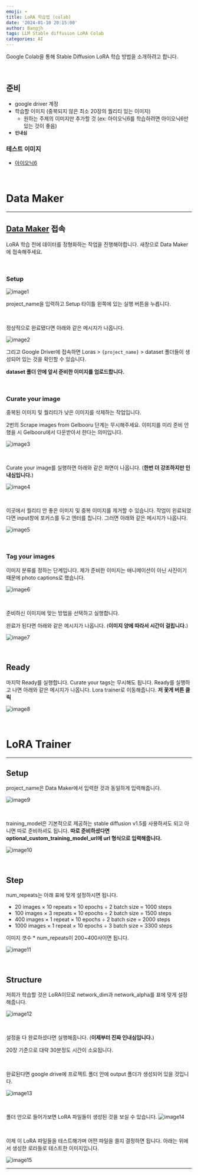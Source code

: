 ```yaml
---
emoji: ☀️
title: LoRA 학습법 (colab)
date: '2024-01-10 20:15:00'
author: Bangjh
tags: LLM Stable diffusion LoRA Colab
categories: AI
---
```


Google Colab을 통해 Stable Diffusion LoRA 학습 방법을 소개하려고 합니다.

<br >

## 준비

- google driver 계정
- 학습할 이미지 (중복되지 않은 최소 20장의 퀄리티 있는 이미지)
  - 원하는 주제의 이미지만 추가할 것 (ex: 아이오닉6를 학습하려면 아이오닉6만 있는 것이 좋음)
- **`인내심`**

### 테스트 이미지

- [아이오닉6](https://j-ho.s3.ap-northeast-2.amazonaws.com/ionic6_images.zip)

<br>

# Data Maker

---

## [Data Maker](https://colab.research.google.com/github/hollowstrawberry/kohya-colab/blob/main/Dataset_Maker.ipynb#scrollTo=HuJB7BGAyZCw) 접속

LoRA 학습 전에 데이터를 정형화하는 작업을 진행해야합니다. 새창으로 Data Maker에 접속해주세요.

<br >

### Setup

![image1](image1.png)

project_name을 입력하고 Setup 타이틀 왼쪽에 있는 실행 버튼을 누릅니다.

<br >

정상적으로 완료됐다면 아래와 같은 메시지가 나옵니다.

![image2](image2.png)

그리고 Google Driver에 접속하면 Loras > `{project_name}` > dataset 폴더들이 생성되어 있는 것을 확인할 수 있습니다.

**dataset 폴더 안에 앞서 준비한 이미지를 업로드합니다.**

<br >

### Curate your image

중복된 이미지 및 퀄리티가 낮은 이미지를 삭제하는 작업입니다.

2번의 Scrape images from Gelbooru 단계는 무시해주세요. 이미지를 미리 준비 안 했을 시 Gelbooru에서 다운받아서 한다는 의미입니다.

![image3](image3.png)

<br >

Curate your image를 실행하면 아래와 같은 화면이 나옵니다. (**한번 더 강조하지만 인내심입니다.**)

![image4](image4.png)

<br >

이곳에서 퀄리티 안 좋은 이미지 및 중복 이미지를 제거할 수 있습니다. 작업이 왼료되었다면 input창에 포커스를 두고 엔터를 칩니다. 그러면 아래와 같은 메시지가 나옵니다.

![image5](image5.png)

<br >

### Tag your images

이미지 분류를 정하는 단계입니다. 제가 준비한 이미지는 애니메이션이 아닌 사진이기 때문에 photo captions로 했습니다.

![image6](image6.png)

<br >

준비하신 이미지에 맞는 방법을 선택하고 실행합니다. <br >

완료가 된다면 아래와 같은 메시지가 나옵니다. (**이미지 양에 따라서 시간이 걸립니다.**)

![image7](image7.png)

<br >

## Ready

마지막 Ready를 실행합니다. Curate your tags는 무시해도 됩니다. Ready를 실행하고 나면 아래와 같은 메시지가 나옵니다. Lora trainer로 이동해줍니다. **저 꽃게 버튼 클릭**

![image8](image8.png)

<br >

# LoRA Trainer

---

## Setup

project_name은 Data Maker에서 입력한 것과 동일하게 입력해줍니다.

![image9](image9.png)

<br >

training_model은 기본적으로 제공하는 stable diffusion v1.5를 사용하셔도 되고 아니면 따로 준비하셔도 됩니다.
**따로 준비하셨다면 optional_custom_training_model_url에 url 형식으로 입력해줍니다.**

![image10](image10.png)

<br >

## Step

num_repeats는 아래 표에 맞게 설정하시면 됩니다.

- 20 images × 10 repeats × 10 epochs ÷ 2 batch size = 1000 steps
- 100 images × 3 repeats × 10 epochs ÷ 2 batch size = 1500 steps
- 400 images × 1 repeat × 10 epochs ÷ 2 batch size = 2000 steps
- 1000 images × 1 repeat × 10 epochs ÷ 3 batch size = 3300 steps

이미지 갯수 \* num_repeats이 200~400사이면 됩니다.

![image11](image11.png)

<br >

## Structure

저희가 학습할 것은 LoRA이므로 network_dim과 network_alpha를 표에 맞게 설정해줍니다.

![image12](image12.png)

<br >

설정을 다 완료하셨다면 실행해줍니다. (**이제부터 진짜 인내심입니다.**)

20장 기준으로 대략 30분정도 시간이 소요됩니다.

<br >

완료된다면 google drive에 프로젝트 폴더 안에 output 폴더가 생성되어 있을 것입니다.

![image13](image13.png)

<br >

폴더 안으로 들어가보면 LoRA 파일들이 생성된 것을 보실 수 있습니다.
![image14](image14.png)

<br >

이제 이 LoRA 파일들을 테스트해가며 어떤 파일을 쓸지 결정하면 됩니다. 아래는 위에서 생성한 로라들로 테스트한 이미지입니다.

![image15](image15.png)

---

```toc

```
